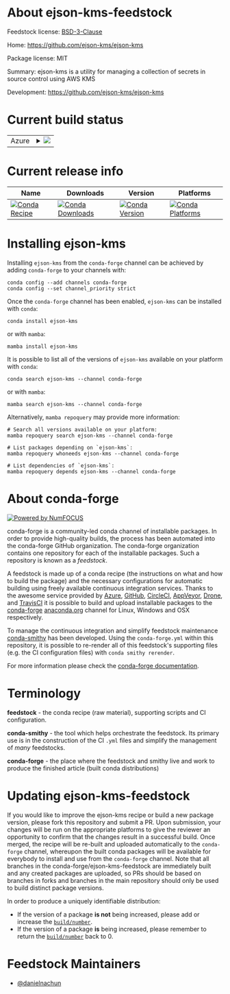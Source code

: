 About ejson-kms-feedstock
=========================

Feedstock license: [BSD-3-Clause](https://github.com/conda-forge/ejson-kms-feedstock/blob/main/LICENSE.txt)

Home: https://github.com/ejson-kms/ejson-kms

Package license: MIT

Summary: ejson-kms is a utility for managing a collection of secrets in source control using AWS KMS

Development: https://github.com/ejson-kms/ejson-kms

Current build status
====================


<table>
    
  <tr>
    <td>Azure</td>
    <td>
      <details>
        <summary>
          <a href="https://dev.azure.com/conda-forge/feedstock-builds/_build/latest?definitionId=24212&branchName=main">
            <img src="https://dev.azure.com/conda-forge/feedstock-builds/_apis/build/status/ejson-kms-feedstock?branchName=main">
          </a>
        </summary>
        <table>
          <thead><tr><th>Variant</th><th>Status</th></tr></thead>
          <tbody><tr>
              <td>linux_64</td>
              <td>
                <a href="https://dev.azure.com/conda-forge/feedstock-builds/_build/latest?definitionId=24212&branchName=main">
                  <img src="https://dev.azure.com/conda-forge/feedstock-builds/_apis/build/status/ejson-kms-feedstock?branchName=main&jobName=linux&configuration=linux%20linux_64_" alt="variant">
                </a>
              </td>
            </tr><tr>
              <td>linux_aarch64</td>
              <td>
                <a href="https://dev.azure.com/conda-forge/feedstock-builds/_build/latest?definitionId=24212&branchName=main">
                  <img src="https://dev.azure.com/conda-forge/feedstock-builds/_apis/build/status/ejson-kms-feedstock?branchName=main&jobName=linux&configuration=linux%20linux_aarch64_" alt="variant">
                </a>
              </td>
            </tr><tr>
              <td>linux_ppc64le</td>
              <td>
                <a href="https://dev.azure.com/conda-forge/feedstock-builds/_build/latest?definitionId=24212&branchName=main">
                  <img src="https://dev.azure.com/conda-forge/feedstock-builds/_apis/build/status/ejson-kms-feedstock?branchName=main&jobName=linux&configuration=linux%20linux_ppc64le_" alt="variant">
                </a>
              </td>
            </tr><tr>
              <td>osx_64</td>
              <td>
                <a href="https://dev.azure.com/conda-forge/feedstock-builds/_build/latest?definitionId=24212&branchName=main">
                  <img src="https://dev.azure.com/conda-forge/feedstock-builds/_apis/build/status/ejson-kms-feedstock?branchName=main&jobName=osx&configuration=osx%20osx_64_" alt="variant">
                </a>
              </td>
            </tr><tr>
              <td>osx_arm64</td>
              <td>
                <a href="https://dev.azure.com/conda-forge/feedstock-builds/_build/latest?definitionId=24212&branchName=main">
                  <img src="https://dev.azure.com/conda-forge/feedstock-builds/_apis/build/status/ejson-kms-feedstock?branchName=main&jobName=osx&configuration=osx%20osx_arm64_" alt="variant">
                </a>
              </td>
            </tr><tr>
              <td>win_64</td>
              <td>
                <a href="https://dev.azure.com/conda-forge/feedstock-builds/_build/latest?definitionId=24212&branchName=main">
                  <img src="https://dev.azure.com/conda-forge/feedstock-builds/_apis/build/status/ejson-kms-feedstock?branchName=main&jobName=win&configuration=win%20win_64_" alt="variant">
                </a>
              </td>
            </tr>
          </tbody>
        </table>
      </details>
    </td>
  </tr>
</table>

Current release info
====================

| Name | Downloads | Version | Platforms |
| --- | --- | --- | --- |
| [![Conda Recipe](https://img.shields.io/badge/recipe-ejson--kms-green.svg)](https://anaconda.org/conda-forge/ejson-kms) | [![Conda Downloads](https://img.shields.io/conda/dn/conda-forge/ejson-kms.svg)](https://anaconda.org/conda-forge/ejson-kms) | [![Conda Version](https://img.shields.io/conda/vn/conda-forge/ejson-kms.svg)](https://anaconda.org/conda-forge/ejson-kms) | [![Conda Platforms](https://img.shields.io/conda/pn/conda-forge/ejson-kms.svg)](https://anaconda.org/conda-forge/ejson-kms) |

Installing ejson-kms
====================

Installing `ejson-kms` from the `conda-forge` channel can be achieved by adding `conda-forge` to your channels with:

```
conda config --add channels conda-forge
conda config --set channel_priority strict
```

Once the `conda-forge` channel has been enabled, `ejson-kms` can be installed with `conda`:

```
conda install ejson-kms
```

or with `mamba`:

```
mamba install ejson-kms
```

It is possible to list all of the versions of `ejson-kms` available on your platform with `conda`:

```
conda search ejson-kms --channel conda-forge
```

or with `mamba`:

```
mamba search ejson-kms --channel conda-forge
```

Alternatively, `mamba repoquery` may provide more information:

```
# Search all versions available on your platform:
mamba repoquery search ejson-kms --channel conda-forge

# List packages depending on `ejson-kms`:
mamba repoquery whoneeds ejson-kms --channel conda-forge

# List dependencies of `ejson-kms`:
mamba repoquery depends ejson-kms --channel conda-forge
```


About conda-forge
=================

[![Powered by
NumFOCUS](https://img.shields.io/badge/powered%20by-NumFOCUS-orange.svg?style=flat&colorA=E1523D&colorB=007D8A)](https://numfocus.org)

conda-forge is a community-led conda channel of installable packages.
In order to provide high-quality builds, the process has been automated into the
conda-forge GitHub organization. The conda-forge organization contains one repository
for each of the installable packages. Such a repository is known as a *feedstock*.

A feedstock is made up of a conda recipe (the instructions on what and how to build
the package) and the necessary configurations for automatic building using freely
available continuous integration services. Thanks to the awesome service provided by
[Azure](https://azure.microsoft.com/en-us/services/devops/), [GitHub](https://github.com/),
[CircleCI](https://circleci.com/), [AppVeyor](https://www.appveyor.com/),
[Drone](https://cloud.drone.io/welcome), and [TravisCI](https://travis-ci.com/)
it is possible to build and upload installable packages to the
[conda-forge](https://anaconda.org/conda-forge) [anaconda.org](https://anaconda.org/)
channel for Linux, Windows and OSX respectively.

To manage the continuous integration and simplify feedstock maintenance
[conda-smithy](https://github.com/conda-forge/conda-smithy) has been developed.
Using the ``conda-forge.yml`` within this repository, it is possible to re-render all of
this feedstock's supporting files (e.g. the CI configuration files) with ``conda smithy rerender``.

For more information please check the [conda-forge documentation](https://conda-forge.org/docs/).

Terminology
===========

**feedstock** - the conda recipe (raw material), supporting scripts and CI configuration.

**conda-smithy** - the tool which helps orchestrate the feedstock.
                   Its primary use is in the construction of the CI ``.yml`` files
                   and simplify the management of *many* feedstocks.

**conda-forge** - the place where the feedstock and smithy live and work to
                  produce the finished article (built conda distributions)


Updating ejson-kms-feedstock
============================

If you would like to improve the ejson-kms recipe or build a new
package version, please fork this repository and submit a PR. Upon submission,
your changes will be run on the appropriate platforms to give the reviewer an
opportunity to confirm that the changes result in a successful build. Once
merged, the recipe will be re-built and uploaded automatically to the
`conda-forge` channel, whereupon the built conda packages will be available for
everybody to install and use from the `conda-forge` channel.
Note that all branches in the conda-forge/ejson-kms-feedstock are
immediately built and any created packages are uploaded, so PRs should be based
on branches in forks and branches in the main repository should only be used to
build distinct package versions.

In order to produce a uniquely identifiable distribution:
 * If the version of a package **is not** being increased, please add or increase
   the [``build/number``](https://docs.conda.io/projects/conda-build/en/latest/resources/define-metadata.html#build-number-and-string).
 * If the version of a package **is** being increased, please remember to return
   the [``build/number``](https://docs.conda.io/projects/conda-build/en/latest/resources/define-metadata.html#build-number-and-string)
   back to 0.

Feedstock Maintainers
=====================

* [@danielnachun](https://github.com/danielnachun/)

